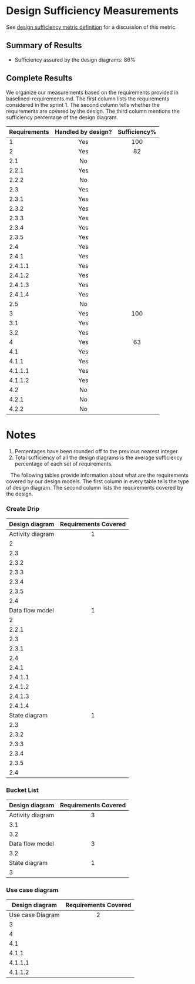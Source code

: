 # Design Sufficiency Measurements 

See [design sufficiency metric definition](../metric-definitions/design-sufficiency-metric.md) for a discussion of this metric.

## Summary of Results

* Sufficiency assured by the design diagrams: 86%

## Complete Results

We organize our measurements based on the requirements provided in baselined-requirements.md. The first column lists the requirements considered in the sprint 1. The second column tells whether the requirements are covered by the design. The third column mentions the sufficiency percentage of the design diagram.

Requirements | Handled by design? | Sufficiency%
--- | :---: | :---:
1 | Yes |	100
2	| Yes |	82
2.1 |	No	
2.2.1 |	Yes	
2.2.2 |	No	
2.3 |	Yes	
2.3.1 |	Yes	
2.3.2 |	Yes	
2.3.3 |	Yes	
2.3.4 |	Yes	
2.3.5 |	Yes	
2.4 |	Yes	
2.4.1 |	Yes	
2.4.1.1 |	Yes	
2.4.1.2 |	Yes	
2.4.1.3 |	Yes	
2.4.1.4 |	Yes	
2.5 |	No	
3 |	Yes |	100
3.1 |	Yes	
3.2 |	Yes	
4 |	Yes |	63
4.1 |	Yes	
4.1.1 |	Yes	
4.1.1.1 |	Yes	
4.1.1.2 |	Yes	
4.2 |	No	
4.2.1 | No	
4.2.2 |	No	

# Notes
1.	Percentages have been rounded off to the previous nearest integer.
2.	Total sufficiency of all the design diagrams is the average sufficiency percentage of each set of requirements.

&nbsp;&nbsp;&nbsp;The following tables provide information about what are the requirements covered by our design models. The first column in every table tells the type of design diagram. The second column lists the requirements covered by the design.

### Create Drip
Design diagram |	Requirements Covered
--- | :---:
Activity diagram |	1
 | 2
 | 2.3
 | 2.3.2
 | 2.3.3
 | 2.3.4
 | 2.3.5
 | 2.4
Data flow model |	1
 | 2
 | 2.2.1
 | 2.3
 | 2.3.1
 | 2.4
 | 2.4.1
 | 2.4.1.1
 | 2.4.1.2
 | 2.4.1.3
 | 2.4.1.4
State diagram |	1
 | 2.3
 | 2.3.2
 | 2.3.3
 | 2.3.4
 | 2.3.5
 | 2.4


### Bucket List
Design diagram |	Requirements Covered
--- | :---:
Activity diagram |	3
 | 3.1
 | 3.2
Data flow model |	3
 | 3.2
State diagram |	1
 | 3
 

### Use case diagram
Design diagram |	Requirements Covered
--- | :---:
Use case Diagram |	2
 | 3
 | 4
 | 4.1
 | 4.1.1
 | 4.1.1.1
 | 4.1.1.2


